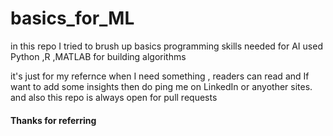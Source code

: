 # basics_for_ML
in this repo I tried to brush up basics programming skills needed for AI 
used Python ,R ,MATLAB  for building algorithms 

it's just for my refernce when I need something , readers can read and If want to add some insights then do ping me on LinkedIn or anyother sites.
and also this repo is  always open for pull requests 
#### Thanks for referring 
